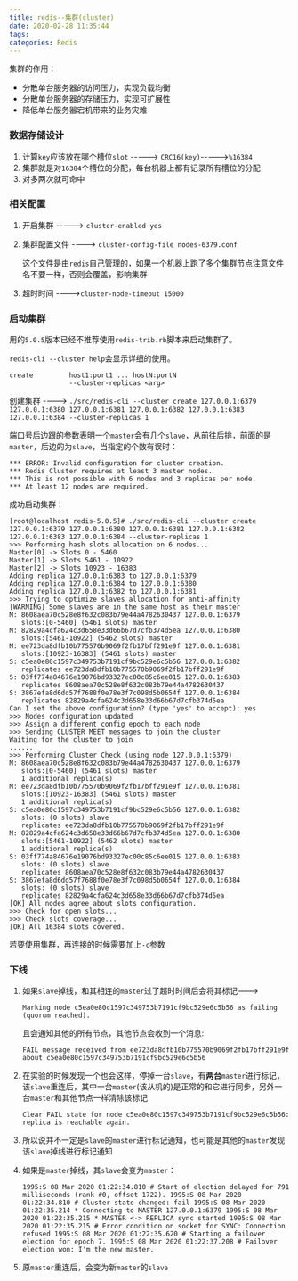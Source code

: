 ```yaml
---
title: redis--集群(cluster)
date: 2020-02-28 11:35:44
tags: 
categories: Redis
---
```


集群的作用：

* 分散单台服务器的访问压力，实现负载均衡
* 分散单台服务器的存储压力，实现可扩展性
* 降低单台服务器宕机带来的业务灾难

<!--more-->

### 数据存储设计

1. 计算`key`应该放在哪个槽位`slot` -----> `CRC16(key)`----->`%16384` 
2. 集群就是对`16384`个槽位的分配，每台机器上都有记录所有槽位的分配
3. 对多两次就可命中

### 相关配置

1. 开启集群 -----> `cluster-enabled yes`

2. 集群配置文件 ----> `cluster-config-file nodes-6379.conf`

   这个文件是由`redis`自己管理的，如果一个机器上跑了多个集群节点注意文件名不要一样，否则会覆盖，影响集群

3. 超时时间 ---->`cluster-node-timeout 15000`

### 启动集群

用的`5.0.5`版本已经不推荐使用`redis-trib.rb`脚本来启动集群了。

`redis-cli --cluster help`会显示详细的使用。

```shell
create         host1:port1 ... hostN:portN
               --cluster-replicas <arg>
```

创建集群 ----> `./src/redis-cli --cluster create 127.0.0.1:6379 127.0.0.1:6380 127.0.0.1:6381 127.0.0.1:6382 127.0.0.1:6383 127.0.0.1:6384 --cluster-replicas 1`

端口号后边跟的参数表明一个`master`会有几个`slave`，从前往后排，前面的是`master`，后边的为`slave`，当指定的个数有误时：

```shell
*** ERROR: Invalid configuration for cluster creation.
*** Redis Cluster requires at least 3 master nodes.
*** This is not possible with 6 nodes and 3 replicas per node.
*** At least 12 nodes are required.
```

成功启动集群：

```
[root@localhost redis-5.0.5]# ./src/redis-cli --cluster create 127.0.0.1:6379 127.0.0.1:6380 127.0.0.1:6381 127.0.0.1:6382 127.0.0.1:6383 127.0.0.1:6384 --cluster-replicas 1
>>> Performing hash slots allocation on 6 nodes...
Master[0] -> Slots 0 - 5460
Master[1] -> Slots 5461 - 10922
Master[2] -> Slots 10923 - 16383
Adding replica 127.0.0.1:6383 to 127.0.0.1:6379
Adding replica 127.0.0.1:6384 to 127.0.0.1:6380
Adding replica 127.0.0.1:6382 to 127.0.0.1:6381
>>> Trying to optimize slaves allocation for anti-affinity
[WARNING] Some slaves are in the same host as their master
M: 8608aea70c528e8f632c083b79e44a4782630437 127.0.0.1:6379
   slots:[0-5460] (5461 slots) master
M: 82829a4cfa624c3d658e33d66b67d7cfb374d5ea 127.0.0.1:6380
   slots:[5461-10922] (5462 slots) master
M: ee723da8dfb10b775570b9069f2fb17bff291e9f 127.0.0.1:6381
   slots:[10923-16383] (5461 slots) master
S: c5ea0e80c1597c349753b7191cf9bc529e6c5b56 127.0.0.1:6382
   replicates ee723da8dfb10b775570b9069f2fb17bff291e9f
S: 03ff774a84676e19076bd93327ec00c85c6ee015 127.0.0.1:6383
   replicates 8608aea70c528e8f632c083b79e44a4782630437
S: 3867efa8d6dd57f7688f0e78e3f7c098d5b0654f 127.0.0.1:6384
   replicates 82829a4cfa624c3d658e33d66b67d7cfb374d5ea
Can I set the above configuration? (type 'yes' to accept): yes
>>> Nodes configuration updated
>>> Assign a different config epoch to each node
>>> Sending CLUSTER MEET messages to join the cluster
Waiting for the cluster to join
......
>>> Performing Cluster Check (using node 127.0.0.1:6379)
M: 8608aea70c528e8f632c083b79e44a4782630437 127.0.0.1:6379
   slots:[0-5460] (5461 slots) master
   1 additional replica(s)
M: ee723da8dfb10b775570b9069f2fb17bff291e9f 127.0.0.1:6381
   slots:[10923-16383] (5461 slots) master
   1 additional replica(s)
S: c5ea0e80c1597c349753b7191cf9bc529e6c5b56 127.0.0.1:6382
   slots: (0 slots) slave
   replicates ee723da8dfb10b775570b9069f2fb17bff291e9f
M: 82829a4cfa624c3d658e33d66b67d7cfb374d5ea 127.0.0.1:6380
   slots:[5461-10922] (5462 slots) master
   1 additional replica(s)
S: 03ff774a84676e19076bd93327ec00c85c6ee015 127.0.0.1:6383
   slots: (0 slots) slave
   replicates 8608aea70c528e8f632c083b79e44a4782630437
S: 3867efa8d6dd57f7688f0e78e3f7c098d5b0654f 127.0.0.1:6384
   slots: (0 slots) slave
   replicates 82829a4cfa624c3d658e33d66b67d7cfb374d5ea
[OK] All nodes agree about slots configuration.
>>> Check for open slots...
>>> Check slots coverage...
[OK] All 16384 slots covered.
```

若要使用集群，再连接的时候需要加上`-c`参数

### 下线

1. 如果`slave`掉线，和其相连的`master`过了超时时间后会将其标记--->

   `Marking node c5ea0e80c1597c349753b7191cf9bc529e6c5b56 as failing (quorum reached).`

   且会通知其他的所有节点，其他节点会收到一个消息: 

   `FAIL message received from ee723da8dfb10b775570b9069f2fb17bff291e9f about c5ea0e80c1597c349753b7191cf9bc529e6c5b56`

2. 在实验的时候发现一个也会这样，停掉一台`slave`，有**两台**`master`进行标记，该`slave`重连后，其中一台`master`(该从机的)是正常的和它进行同步，另外一台`master`和其他节点一样清除该标记

   `Clear FAIL state for node c5ea0e80c1597c349753b7191cf9bc529e6c5b56: replica is reachable again.`

3. 所以说并不一定是`slave`的`master`进行标记通知，也可能是其他的`master`发现该`slave`掉线进行标记通知

4. 如果是`master`掉线，其`slave`会变为`master`：

   `1995:S 08 Mar 2020 01:22:34.810 # Start of election delayed for 791 milliseconds (rank #0, offset 1722).
   1995:S 08 Mar 2020 01:22:34.810 # Cluster state changed: fail
   1995:S 08 Mar 2020 01:22:35.214 * Connecting to MASTER 127.0.0.1:6379
   1995:S 08 Mar 2020 01:22:35.215 * MASTER <-> REPLICA sync started
   1995:S 08 Mar 2020 01:22:35.215 # Error condition on socket for SYNC: Connection refused
   1995:S 08 Mar 2020 01:22:35.620 # Starting a failover election for epoch 7.
   1995:S 08 Mar 2020 01:22:37.208 # Failover election won: I'm the new master.`

5. 原`master`重连后，会变为新`master`的`slave`

